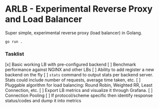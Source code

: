 ARLB - Experimental Reverse Proxy and Load Balancer
===


Super simple, experimental reverse proxy (load balancer) in Golang.


```
go run .
```

### Tasklist

 [x] Basic working LB with pre-configured backend
 [ ] Benchmark performance against NGINX and other LBs
 [ ] Ability to add register a new backend on the fly
 [ ] `stats` command to output stats per backend server. Stats could include number of requests, average time taken, etc.
 [ ] Pluggable algorithm for load balancing: Round Robin, Weighted RR, Least Connection, etc.
 [ ] Export LB metrics and visualize it through Grafana.
 [ ] Connection Pooling
 [ ] If protocol/scheme specific then identify response status/codes and dump it into metrics
